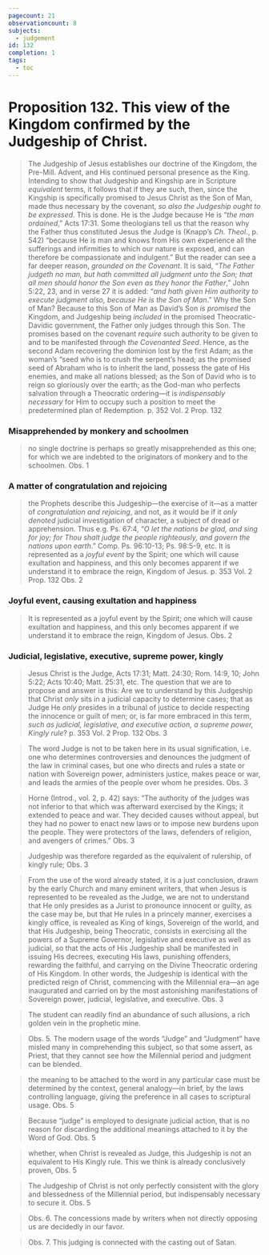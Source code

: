 ```yaml
---
pagecount: 21
observationcount: 8
subjects:
  - judgement
id: 132
completion: 1
tags:
  - toc
---
```

# Proposition 132. This view of the Kingdom confirmed by the Judgeship of Christ.

>The Judgeship of Jesus establishes our doctrine of the Kingdom, the Pre-Mill. Advent, and His continued personal presence as the King. Intending to show that Judgeship and Kingship are in Scripture *equivalent* terms, it follows that if they are such, then, since the Kingship is specifically promised to Jesus Christ as the Son of Man, made thus necessary by the covenant, *so also the Judgeship ought to be expressed*. This is done. He is the Judge because He is “*the man ordained*,” Acts 17:31. Some theologians tell us that the reason why the Father thus constituted Jesus the Judge is (Knapp’s *Ch. Theol*., p. 542) “because He is man and knows from His own experience all the sufferings and infirmities to which our nature is exposed, and can therefore be compassionate and indulgent.” But the reader can see a far deeper reason, *grounded on the Covenant*. It is said, “*The Father judgeth no man, but hath committed all judgment unto the Son; that all men should honor the Son even as they honor the Father*,” John 5:22, 23, and in verse 27 it is added: “*and hath given Him authority to execute judgment also, because He is the Son of Man*.” Why the Son of Man? Because to this Son of Man as David’s Son *is promised* the Kingdom, and Judgeship being *included* in the promised Theocratic-Davidic government, the Father only judges through this Son. The promises based on the covenant *require* such authority to be given to and to be manifested through *the Covenanted Seed*. Hence, as the second Adam recovering the dominion lost by the first Adam; as the woman’s “seed who is to crush the serpent’s head; as the promised seed of Abraham who is to inherit the land, possess the gate of His enemies, and make all nations blessed; as the Son of David who is to reign so gloriously over the earth; as the God-man who perfects salvation through a Theocratic ordering—it is *indispensably necessary* for Him to occupy such a position to meet the predetermined plan of Redemption.
>p. 352 Vol. 2 Prop. 132

### Misapprehended by monkery and schoolmen
>no single doctrine is perhaps so greatly misapprehended as this one; for which we are indebted to the originators of monkery and to the schoolmen.
>Obs. 1

### A matter of congratulation and rejoicing
>the Prophets describe this Judgeship—the exercise of it—as a matter of *congratulation and rejoicing*, and not, as it would be if it *only denoted* judicial investigation of character, a subject of dread or apprehension. Thus e.g. Ps. 67:4, “*O let the nations be glad, and sing for joy; for Thou shalt judge the people righteously, and govern the nations upon earth*.” Comp. Ps. 96:10-13; Ps. 98:5-9, etc. It is represented as a *joyful event* by the Spirit; one which will cause exultation and happiness, and this only becomes apparent if we understand it to embrace the reign, Kingdom of Jesus.
>p. 353 Vol. 2 Prop. 132 Obs. 2

### Joyful event, causing exultation and happiness
>It is represented as a joyful event by the Spirit; one which will cause exultation and happiness, and this only becomes apparent if we understand it to embrace the reign, Kingdom of Jesus.
>Obs. 2

### Judicial, legislative, executive, supreme power, kingly
>Jesus Christ is the Judge, Acts 17:31; Matt. 24:30; Rom. 14:9, 10; John 5:22; Acts 10:40; Matt. 25:31, etc. The question that we are to propose and answer is this: Are we to understand by this Judgeship that Christ *only* sits in a judicial capacity to determine cases; that as Judge He *only* presides in a tribunal of justice to decide respecting the innocence or guilt of men; or, is far more embraced in this term, *such as judicial, legislative, and executive action, a supreme power, Kingly rule*?
>p. 353 Vol. 2 Prop. 132 Obs. 3

>The word Judge is not to be taken here in its usual signification, i.e. one who determines controversies and denounces the judgment of the law in criminal cases, but one who directs and rules a state or nation with Sovereign power, administers justice, makes peace or war, and leads the armies of the people over whom he presides.
>Obs. 3

>Horne (Introd., vol. 2, p. 42) says: “The authority of the judges was not inferior to that which was afterward exercised by the Kings; it extended to peace and war. They decided causes without appeal, but they had no power to enact new laws or to impose new burdens upon the people. They were protectors of the laws, defenders of religion, and avengers of crimes.”
>Obs. 3

>Judgeship was therefore regarded as the equivalent of rulership, of kingly rule;
>Obs. 3

>From the use of the word already stated, it is a just conclusion, drawn by the early Church and many eminent writers, that when Jesus is represented to be revealed as the Judge, we are not to understand that He only presides as a Jurist to pronounce innocent or guilty, as the case may be, but that He rules in a princely manner, exercises a kingly office, is revealed as King of kings, Sovereign of the world, and that His Judgeship, being Theocratic, consists in exercising all the powers of a Supreme Governor, legislative and executive as well as judicial, so that the acts of His Judgeship shall be manifested in issuing His decrees, executing His laws, punishing offenders, rewarding the faithful, and carrying on the Divine Theocratic ordering of His Kingdom. In other words, the Judgeship is identical with the predicted reign of Christ, commencing with the Millennial era—an age inaugurated and carried on by the most astonishing manifestations of Sovereign power, judicial, legislative, and executive.
>Obs. 3

>The student can readily find an abundance of such allusions, a rich golden vein in the prophetic mine.

>Obs. 5. The modern usage of the words “Judge” and “Judgment” have misled many in comprehending this subject, so that some assert, as Priest, that they cannot see how the Millennial period and judgment can be blended.

>the meaning to be attached to the word in any particular case must be determined by the context, general analogy—in brief, by the laws controlling language, giving the preference in all cases to scriptural usage.
>Obs. 5

>Because “judge” is employed to designate judicial action, that is no reason for discarding the additional meanings attached to it by the Word of God.
>Obs. 5

>whether, when Christ is revealed as Judge, this Judgeship is not an equivalent to His Kingly rule. This we think is already conclusively proven,
>Obs. 5

>The Judgeship of Christ is not only perfectly consistent with the glory and blessedness of the Millennial period, but indispensably necessary to secure it.
>Obs. 5

>Obs. 6. The concessions made by writers when not directly opposing us are decidedly in our favor.

>Obs. 7. This judging is connected with the casting out of Satan.

